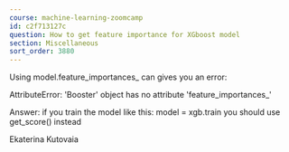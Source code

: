 ```yaml
---
course: machine-learning-zoomcamp
id: c2f713127c
question: How to get feature importance for XGboost model
section: Miscellaneous
sort_order: 3880
---
```


Using model.feature_importances_ can gives you an error:

AttributeError: 'Booster' object has no attribute 'feature_importances_'

Answer: if you train the model like this: model = xgb.train you should use get_score() instead

Ekaterina Kutovaia

